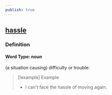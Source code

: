 ```yaml
---
publish: true
---
```


## [hassle](https://dictionary.cambridge.org/dictionary/english/hassle)

### Definition
#### Word Type: noun
(a situation causing) difficulty or trouble:

>[!example] Example
> - I can't face the hassle of moving again.
